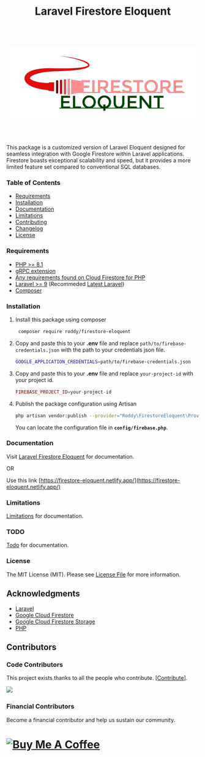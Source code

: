 <h1 align="center"> Laravel Firestore Eloquent</h1> <br>
<h1 align="center">

![Logo](img/logo.png)

</h1> <br>

This package is a customized version of Laravel Eloquent designed for seamless integration with Google Firestore within Laravel applications. Firestore boasts exceptional scalability and speed, but it provides a more limited feature set compared to conventional SQL databases.

### Table of Contents

- [Requirements](#requirements)
- [Installation](#installation)
- [Documentation](#documentation)
- [Limitations](#limitations)
- [Contributing](#contributing)
- [Changelog](#changelog)
- [License](#license)

### Requirements

- [PHP >= 8.1](https://php.net)
- [gRPC extension](https://cloud.google.com/php/grpc)
- [Any requirements found on Cloud Firestore for PHP](https://cloud.google.com/php/docs/reference/cloud-firestore/latest)
- [Laravel >= 9](https://laravel.com/docs/9.x) (Recommeded [Latest Laravel](https://laravel.com))
- [Composer](https://getcomposer.org/)

### Installation

1. Install this package using composer
   ```bash
    composer require roddy/firestore-eloquent
   ```
2. Copy and paste this to your **.env** file and replace `path/to/firebase-credentials.json` with the path to your credentials json file.

   ```bash
   GOOGLE_APPLICATION_CREDENTIALS=path/to/firebase-credentials.json
   ```

3. Copy and paste this to your **.env** file and replace `your-project-id` with your project id.
   ```php
   FIREBASE_PROJECT_ID=your-project-id
   ```
4. Publish the package configuration using Artisan
   ```bash
   php artisan vendor:publish --provider="Roddy\FirestoreEloquent\Providers\FModelProvider" --force
   ```
   You can locate the configuration file in **`config/firebase.php`**.

### Documentation

Visit [Laravel Firestore Eloquent](https://firestore-eloquent.netlify.app/) for documentation.

OR

Use this link [https://firestore-eloquent.netlify.app/](https://firestore-eloquent.netlify.app/)

### Limitations

[Limitations](https://firestore-eloquent.netlify.app/docs/limitations) for documentation.

### TODO

[Todo](https://firestore-eloquent.netlify.app/docs/todo) for documentation.

### License

The MIT License (MIT). Please see [License File](LICENSE.md) for more information.

## Acknowledgments

- [Laravel](https://laravel.com/)
- [Google Cloud Firestore](https://cloud.google.com/firestore/)
- [Google Cloud Firestore Storage](https://cloud.google.com/)
- [PHP](https://php.net)

## Contributors

### Code Contributors

This project exists thanks to all the people who contribute. [[Contribute](https://github.com/FreddyWhest/firestore-eloquent/graphs/contributors)].

<a href = "https://github.com/FreddyWhest/firestore-eloquent/graphs/contributors">
  <img src = "https://contrib.rocks/image?repo=FreddyWhest/firestore-eloquent"/>
</a>

### Financial Contributors

Become a financial contributor and help us sustain our community.

<h1>
  <a href="https://www.buymeacoffee.com/alfrednti" target="_blank">
  <img src="https://cdn.buymeacoffee.com/buttons/v2/default-red.png" alt="Buy Me A Coffee" width="150" />
  </a>
</h1>
